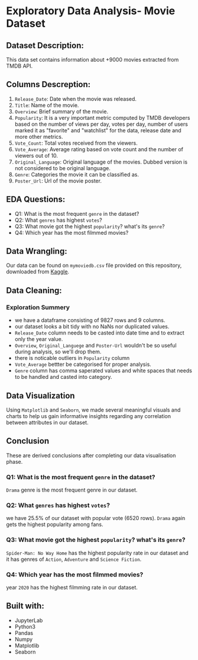 # **Exploratory Data Analysis- Movie Dataset**

## Dataset Description: 
This data set contains information about +9000 movies extracted from TMDB API. 

## Columns Descreption:
1. `Release_Date`: Date when the movie was released.
2. `Title`: Name of the movie.
3. `Overview`: Brief summary of the movie.
4. `Popularity`: It is a very important metric computed by TMDB developers based on the number of views per day, votes per day, number of users marked it as "favorite" and "watchlist" for the data, release date and more other metrics.
5. `Vote_Count`: Total votes received from the viewers.
6. `Vote_Average`: Average rating based on vote count and the number of viewers out of 10.
7. `Original_Language`: Original language of the movies. Dubbed version is not considered to be original language.
8. `Genre`: Categories the movie it can be classified as.
9. `Poster_Url`: Url of the movie poster.

## EDA Questions:
- Q1: What is the most frequent `genre` in the dataset?
- Q2: What `genres` has highest `votes`?
- Q3: What movie got the highest `popularity`? what's its `genre`?
- Q4: Which year has the most filmmed movies?

## Data Wrangling:
Our data can be found on `mymoviedb.csv` file provided on this repository, downloaded from [Kaggle](https://www.kaggle.com/datasets/disham993/9000-movies-dataset). 

## Data Cleaning:
### Exploration Summery
- we have a dataframe consisting of 9827 rows and 9 columns.
- our dataset looks a bit tidy with no NaNs nor duplicated values.
- `Release_Date` column needs to be casted into date time and to extract only the year value.
- `Overview`, `Original_Languege` and `Poster-Url` wouldn't be so useful during analysis, so we'll drop them.
- there is noticable outliers in `Popularity` column
- `Vote_Average` bettter be categorised for proper analysis.
- `Genre` column has comma saperated values and white spaces that needs to be handled and casted into category. 


## Data Visualization
Using `Matplotlib` and `Seaborn`, we made several meaningful visuals and charts to help us gain informative insights regarding any correlation between attributes in our dataset.

## Conclusion
These are derived conclusions after completing our data visualisation phase.

### Q1: What is the most frequent `genre` in the dataset?
`Drama` genre is the most frequent genre in our dataset.

### Q2: What `genres` has highest `votes`?
we have 25.5% of our dataset with popular vote (6520 rows).
`Drama` again gets the highest popularity among fans.

### Q3: What movie got the highest `popularity`? what's its `genre`?
`Spider-Man: No Way Home` has the highest popularity rate in our dataset and it has genres of `Action`, `Adventure` and `Science Fiction`. 

### Q4: Which year has the most filmmed movies?
year `2020` has the highest filmming rate in our dataset.

## Built with:		
- JupyterLab	
- Python3	   	
- Pandas		
- Numpy			
- Matplotlib	
- Seaborn		
